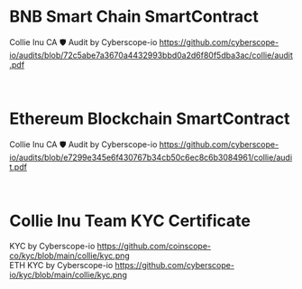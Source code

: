 # BNB Smart Chain SmartContract

Collie Inu CA 🛡 Audit by Cyberscope-io https://github.com/cyberscope-io/audits/blob/72c5abe7a3670a4432993bbd0a2d6f80f5dba3ac/collie/audit.pdf
  
<br>

# Ethereum Blockchain SmartContract

Collie Inu CA 🛡 Audit by Cyberscope-io https://github.com/cyberscope-io/audits/blob/e7299e345e6f430767b34cb50c6ec8c6b3084961/collie/audit.pdf


<br>

# Collie Inu Team KYC Certificate
KYC by Cyberscope-io https://github.com/coinscope-co/kyc/blob/main/collie/kyc.png<br>
ETH KYC by Cyberscope-io https://github.com/cyberscope-io/kyc/blob/main/collie/kyc.png
